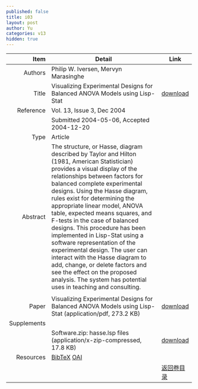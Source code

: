 ```yaml
---
published: false
title: i03
layout: post
author: Yu
categories: v13
hidden: true
---
```


| Item | Detail | Link |
|---:|---|---|
| Authors | Philip  W. Iversen, Mervyn Marasinghe| |
| Title |Visualizing Experimental Designs for Balanced ANOVA Models using Lisp-Stat | [download](http://www.jstatsoft.org/v13/i03/paper) |
| Reference |Vol. 13, Issue 3, Dec 2004 | |
| | Submitted 2004-05-06, Accepted 2004-12-20| | 
| Type | Article| |
| Abstract | The structure, or Hasse, diagram described by Taylor and Hilton (1981, American Statistician) provides a visual display of the relationships between factors for balanced complete experimental designs. Using the Hasse diagram, rules exist for determining the appropriate linear model, ANOVA table, expected means squares, and F-tests in the case of balanced designs. This procedure has been implemented in Lisp-Stat using a software representation of the experimental design. The user can interact with the Hasse diagram to add, change, or delete factors and see the effect on the proposed analysis. The system has potential uses in teaching and consulting. | |
 | |
| Paper | Visualizing Experimental Designs for Balanced ANOVA Models using Lisp-Stat  (application/pdf, 273.2 KB)| [download](http://www.jstatsoft.org/v13/i03/paper) |
| Supplements | | |
| |Software.zip: hasse.lsp files  (application/x-zip-compressed, 17.8 KB)|  [download](http://www.jstatsoft.org/v13/i03/supp/1) |
| Resources | [BibTeX](http://www.jstatsoft.org/v13/i03/bibtex) [OAI](http://www.jstatsoft.org/oai?verb=GetRecord&identifier=oai.jstatsoft/v13/i03&prefix=oai_dc)| |
| |  | [返回卷目录]({{site.baseurl}}/volume/v13.html) |